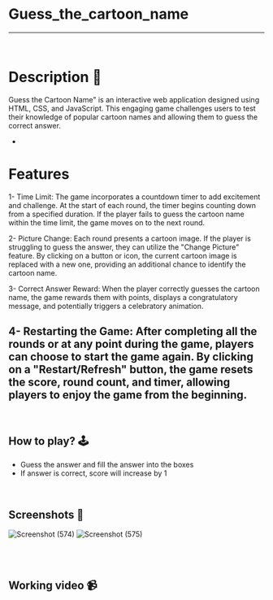 # Guess_the_cartoon_name

---

<br>

# Description 📃
Guess the Cartoon Name" is an interactive web application designed using HTML, CSS, and JavaScript. This engaging game challenges users to test their knowledge of popular cartoon names and allowing them to guess the correct answer.


- 

# Features
1- Time Limit: The game incorporates a countdown timer to add excitement and challenge. At the start of each round, the timer begins counting down from a specified duration. If the player fails to guess the cartoon name within the time limit, the game moves on to the next round.

2- Picture Change: Each round presents a cartoon image. If the player is struggling to guess the answer, they can utilize the "Change Picture" feature. By clicking on a button or icon, the current cartoon image is replaced with a new one, providing an additional chance to identify the cartoon name.

3- Correct Answer Reward: When the player correctly guesses the cartoon name, the game rewards them with points, displays a congratulatory message, and potentially triggers a celebratory animation.

4- Restarting the Game: After completing all the rounds or at any point during the game, players can choose to start the game again. By clicking on a "Restart/Refresh" button, the game resets the score, round count, and timer, allowing players to enjoy the game from the beginning.
- 
<br>

## **How to play? 🕹️**
- Guess the answer and fill the answer into the boxes
- If answer is correct, score will increase by 1

<br>

## Screenshots 📸
![Screenshot (574)](https://github.com/kunjgit/GameZone/assets/109728779/216c8351-41c9-4fc6-bb24-bd380ae44525)
![Screenshot (575)](https://github.com/kunjgit/GameZone/assets/109728779/d05f3002-d402-4a82-b4d1-e812957faad8)

<br>
<!-- add your screenshots like this -->
<!-- ![image](url) -->

<br>

## **Working video 📹**
<!-- add your working video over here -->
